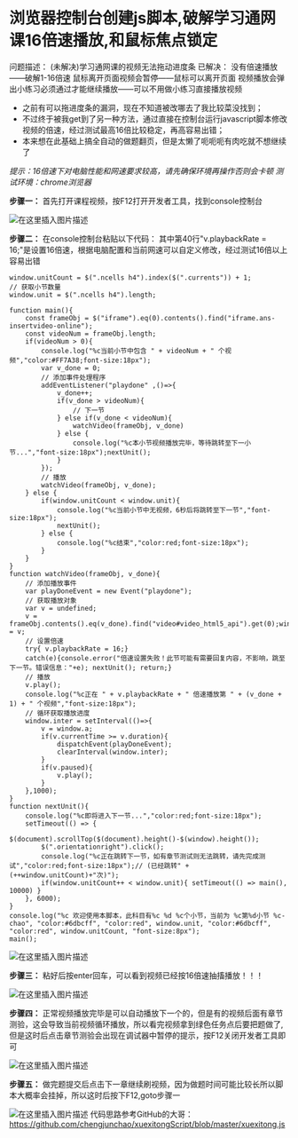 # 浏览器控制台创建js脚本,破解学习通网课16倍速播放,和鼠标焦点锁定

问题描述： (未解决)学习通网课的视频无法拖动进度条
已解决：
没有倍速播放——破解1-16倍速
鼠标离开页面视频会暂停——鼠标可以离开页面
视频播放会弹出小练习必须通过才能继续播放——可以不用做小练习直接播放视频
 - 之前有可以拖进度条的漏洞，现在不知道被改哪去了我比较菜没找到；
 - 不过终于被我get到了另一种方法，通过直接在控制台运行javascript脚本修改视频的倍速，经过测试最高16倍比较稳定，再高容易出错；
 - 本来想在此基础上搞全自动的做题翻页，但是太懒了呃呃呃有肉吃就不想继续了

*提示：16倍速下对电脑性能和网速要求较高，请先确保环境再操作否则会卡顿*
*测试环境：chrome浏览器*

**步骤一：** 首先打开课程视频，按F12打开开发者工具，找到console控制台

![在这里插入图片描述](https://img-blog.csdnimg.cn/2021040617423965.png?x-oss-process=image/watermark,type_ZmFuZ3poZW5naGVpdGk,shadow_10,text_aHR0cHM6Ly9ibG9nLmNzZG4ubmV0L2EyMjcyMDYyOTY4,size_16,color_FFFFFF,t_70)

**步骤二：** 在console控制台粘贴以下代码：
其中第40行"v.playbackRate = 16;"是设置16倍速，根据电脑配置和当前网速可以自定义修改，经过测试16倍以上容易出错

```
window.unitCount = $(".ncells h4").index($(".currents")) + 1;
// 获取小节数量
window.unit = $(".ncells h4").length;

function main(){
    const frameObj = $("iframe").eq(0).contents().find("iframe.ans-insertvideo-online");
    const videoNum = frameObj.length;
    if(videoNum > 0){
        console.log("%c当前小节中包含 " + videoNum + " 个视频","color:#FF7A38;font-size:18px");
        var v_done = 0;
        // 添加事件处理程序
        addEventListener("playdone" ,()=>{
            v_done++;
            if(v_done > videoNum){
                // 下一节
            } else if(v_done < videoNum){
                watchVideo(frameObj, v_done)
            } else {
                console.log("%c本小节视频播放完毕，等待跳转至下一小节...","font-size:18px");nextUnit();
            }
        });
        // 播放
        watchVideo(frameObj, v_done);
    } else {
        if(window.unitCount < window.unit){
            console.log("%c当前小节中无视频，6秒后将跳转至下一节","font-size:18px");
            nextUnit();
        } else {
            console.log("%c结束","color:red;font-size:18px");
        }
    }
}
function watchVideo(frameObj, v_done){
    // 添加播放事件
    var playDoneEvent = new Event("playdone");
    // 获取播放对象
    var v = undefined;
    v = frameObj.contents().eq(v_done).find("video#video_html5_api").get(0);window.a = v;
    // 设置倍速
    try{ v.playbackRate = 16;}
    catch(e){console.error("倍速设置失败！此节可能有需要回复内容，不影响，跳至下一节。错误信息："+e); nextUnit(); return;}
    // 播放
    v.play();
    console.log("%c正在 " + v.playbackRate + " 倍速播放第 " + (v_done + 1) + " 个视频","font-size:18px");
    // 循环获取播放进度
    window.inter = setInterval(()=>{
        v = window.a;
        if(v.currentTime >= v.duration){
            dispatchEvent(playDoneEvent);
            clearInterval(window.inter);
        }
        if(v.paused){
            v.play();
        }
    },1000);
}
function nextUnit(){
    console.log("%c即将进入下一节...","color:red;font-size:18px");
    setTimeout(() => {
        $(document).scrollTop($(document).height()-$(window).height());
        $(".orientationright").click();
        console.log("%c正在跳转下一节，如有章节测试则无法跳转，请先完成测试","color:red;font-size:18px");// (已经跳转" +(++window.unitCount)+"次)");
        if(window.unitCount++ < window.unit){ setTimeout(() => main(), 10000) }
    }, 6000);
}
console.log("%c 欢迎使用本脚本，此科目有%c %d %c个小节，当前为 %c第%d小节 %c-chao", "color:#6dbcff", "color:red", window.unit, "color:#6dbcff", "color:red", window.unitCount, "font-size:8px");
main();
```

![在这里插入图片描述](https://img-blog.csdnimg.cn/20210406174846992.png?x-oss-process=image/watermark,type_ZmFuZ3poZW5naGVpdGk,shadow_10,text_aHR0cHM6Ly9ibG9nLmNzZG4ubmV0L2EyMjcyMDYyOTY4,size_16,color_FFFFFF,t_70)

**步骤三：** 粘好后按enter回车，可以看到视频已经按16倍速抽搐播放！！！

![在这里插入图片描述](https://img-blog.csdnimg.cn/20210406174926318.png?x-oss-process=image/watermark,type_ZmFuZ3poZW5naGVpdGk,shadow_10,text_aHR0cHM6Ly9ibG9nLmNzZG4ubmV0L2EyMjcyMDYyOTY4,size_16,color_FFFFFF,t_70)

**步骤四：** 正常视频播放完毕是可以自动播放下一个的，但是有的视频后面有章节测验，这会导致当前视频循环播放，所以看完视频拿到绿色任务点后要把题做了,但是这时后点击章节测验会出现在调试器中暂停的提示，按F12关闭开发者工具即可

![在这里插入图片描述](https://img-blog.csdnimg.cn/20210406175229767.png?x-oss-process=image/watermark,type_ZmFuZ3poZW5naGVpdGk,shadow_10,text_aHR0cHM6Ly9ibG9nLmNzZG4ubmV0L2EyMjcyMDYyOTY4,size_16,color_FFFFFF,t_70)

**步骤五：** 做完题提交后点击下一章继续刷视频，因为做题时间可能比较长所以脚本大概率会挂掉，所以这时后按下F12,goto步骤一

![在这里插入图片描述](https://img-blog.csdnimg.cn/20210406180905333.png?x-oss-process=image/watermark,type_ZmFuZ3poZW5naGVpdGk,shadow_10,text_aHR0cHM6Ly9ibG9nLmNzZG4ubmV0L2EyMjcyMDYyOTY4,size_16,color_FFFFFF,t_70)
代码思路参考GitHub的大哥：https://github.com/chengjunchao/xuexitongScript/blob/master/xuexitong.js
